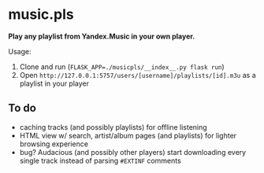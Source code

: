 # music.pls

**Play any playlist from Yandex.Music in your own player.**

Usage:

1. Clone and run (`FLASK_APP=./musicpls/__index__.py flask run`)
2. Open `http://127.0.0.1:5757/users/[username]/playlists/[id].m3u` as a playlist in your player

## To do

- caching tracks (and possibly playlists) for offline listening
- HTML view w/ search, artist/album pages (and playlists) for lighter browsing experience
- bug? Audacious (and possibly other players) start downloading every single track instead of parsing `#EXTINF` comments
